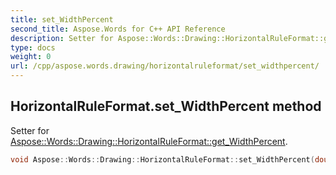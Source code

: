 ```yaml
---
title: set_WidthPercent
second_title: Aspose.Words for C++ API Reference
description: Setter for Aspose::Words::Drawing::HorizontalRuleFormat::get_WidthPercent. 
type: docs
weight: 0
url: /cpp/aspose.words.drawing/horizontalruleformat/set_widthpercent/
---
```

## HorizontalRuleFormat.set_WidthPercent method


Setter for [Aspose::Words::Drawing::HorizontalRuleFormat::get_WidthPercent](../get_widthpercent/).

```cpp
void Aspose::Words::Drawing::HorizontalRuleFormat::set_WidthPercent(double value)
```

